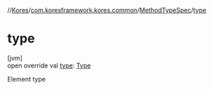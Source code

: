 //[Kores](../../../index.md)/[com.koresframework.kores.common](../index.md)/[MethodTypeSpec](index.md)/[type](type.md)

# type

[jvm]\
open override val [type](type.md): [Type](https://docs.oracle.com/javase/8/docs/api/java/lang/reflect/Type.html)

Element type

